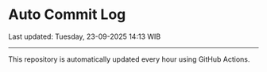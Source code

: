 # Auto Commit Log

Last updated: Tuesday, 23-09-2025 14:13 WIB

---

This repository is automatically updated every hour using GitHub Actions.
